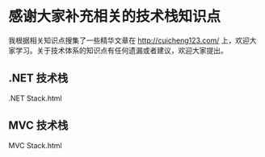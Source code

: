 # 感谢大家补充相关的技术栈知识点

我根据相关知识点搜集了一些精华文章在 http://cuicheng123.com/ 上，欢迎大家学习。关于技术体系的知识点有任何遗漏或者建议，欢迎大家提出。

## .NET 技术栈
.NET Stack.html
## MVC 技术栈
MVC Stack.html
